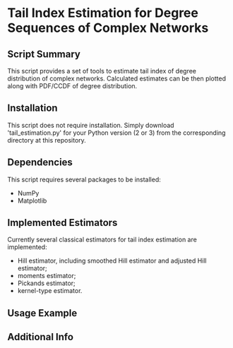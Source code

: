 # Tail Index Estimation for Degree Sequences of Complex Networks

## Script Summary

This script provides a set of tools to estimate tail index of degree distribution of complex networks. Calculated estimates can be then plotted along with PDF/CCDF of degree distribution. 

## Installation

This script does not require installation. Simply download 'tail_estimation.py' for your Python version (2 or 3) from the corresponding directory at this repository.

## Dependencies

This script requires several packages to be installed:
* NumPy
* Matplotlib

## Implemented Estimators

Currently several classical estimators for tail index estimation are implemented:
* Hill estimator, including smoothed Hill estimator and adjusted Hill estimator;
* moments estimator;
* Pickands estimator;
* kernel-type estimator.

## Usage Example

## Additional Info
